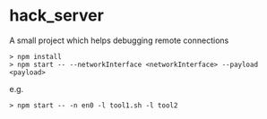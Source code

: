 # hack_server

A small project which helps debugging remote connections

```shell
> npm install
> npm start -- --networkInterface <networkInterface> --payload <payload>
```

e.g.

```shell
> npm start -- -n en0 -l tool1.sh -l tool2
```